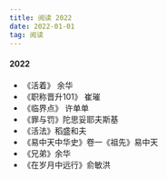 ```yaml
---
title: 阅读 2022
date: 2022-01-01
tag: 阅读
---
```

#### 2022
- 《活着》 余华
- 《职称晋升101》 崔璀
- 《临界点》 许单单
- 《罪与罚》陀思妥耶夫斯基
- 《活法》稻盛和夫
- 《易中天中华史》卷一《祖先》易中天
- 《兄弟》余华
- 《在岁月中远行》俞敏洪